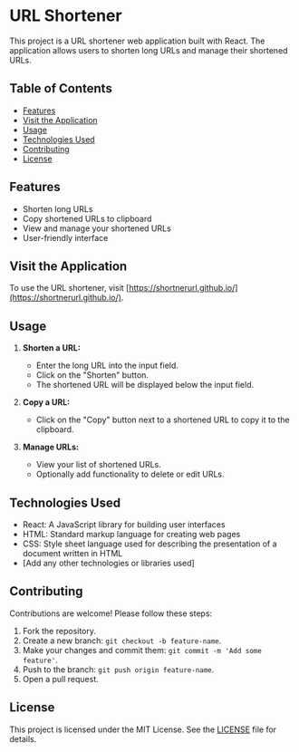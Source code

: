 # URL Shortener

This project is a URL shortener web application built with React. The application allows users to shorten long URLs and manage their shortened URLs.

## Table of Contents

- [Features](#features)
- [Visit the Application](#visit-the-application)
- [Usage](#usage)
- [Technologies Used](#technologies-used)
- [Contributing](#contributing)
- [License](#license)

## Features

- Shorten long URLs
- Copy shortened URLs to clipboard
- View and manage your shortened URLs
- User-friendly interface

## Visit the Application

To use the URL shortener, visit [https://shortnerurl.github.io/](https://shortnerurl.github.io/).

## Usage

1. **Shorten a URL:**
   - Enter the long URL into the input field.
   - Click on the "Shorten" button.
   - The shortened URL will be displayed below the input field.

2. **Copy a URL:**
   - Click on the "Copy" button next to a shortened URL to copy it to the clipboard.

3. **Manage URLs:**
   - View your list of shortened URLs.
   - Optionally add functionality to delete or edit URLs.

## Technologies Used

- React: A JavaScript library for building user interfaces
- HTML: Standard markup language for creating web pages
- CSS: Style sheet language used for describing the presentation of a document written in HTML
- [Add any other technologies or libraries used]

## Contributing

Contributions are welcome! Please follow these steps:

1. Fork the repository.
2. Create a new branch: `git checkout -b feature-name`.
3. Make your changes and commit them: `git commit -m 'Add some feature'`.
4. Push to the branch: `git push origin feature-name`.
5. Open a pull request.

## License

This project is licensed under the MIT License. See the [LICENSE](LICENSE) file for details.
